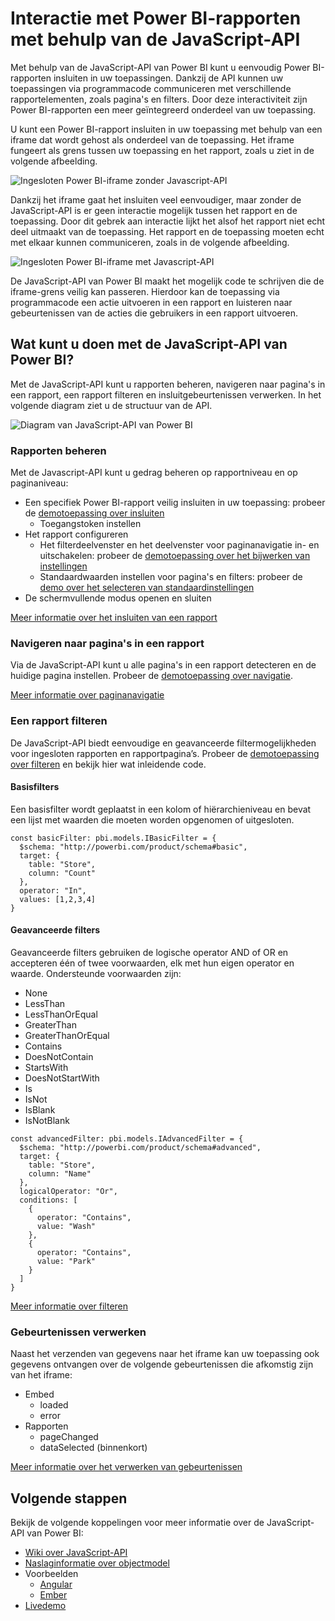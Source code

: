 <properties
   pageTitle="Interactie met rapporten met behulp van de JavaScript-API | Microsoft Azure"
   description="Power BI Embedded, interactie met rapporten met behulp van de JavaScript-API"
   services="power-bi-embedded"
   documentationCenter=""
   authors="mgblythe"
   manager="NA"
   editor=""
   tags=""/>
<tags
   ms.service="power-bi-embedded"
   ms.devlang="NA"
   ms.topic="hero-article"
   ms.tgt_pltfrm="NA"
   ms.workload="powerbi"
   ms.date="08/26/2016"
   ms.author="mblythe"/>


# Interactie met Power BI-rapporten met behulp van de JavaScript-API

Met behulp van de JavaScript-API van Power BI kunt u eenvoudig Power BI-rapporten insluiten in uw toepassingen. Dankzij de API kunnen uw toepassingen via programmacode communiceren met verschillende rapportelementen, zoals pagina's en filters. Door deze interactiviteit zijn Power BI-rapporten een meer geïntegreerd onderdeel van uw toepassing.

U kunt een Power BI-rapport insluiten in uw toepassing met behulp van een iframe dat wordt gehost als onderdeel van de toepassing. Het iframe fungeert als grens tussen uw toepassing en het rapport, zoals u ziet in de volgende afbeelding. 

![Ingesloten Power BI-iframe zonder Javascript-API](media\powerbi-embedded-interact-with-reports\powerbi-embedded-interact-report-1.png)

Dankzij het iframe gaat het insluiten veel eenvoudiger, maar zonder de JavaScript-API is er geen interactie mogelijk tussen het rapport en de toepassing. Door dit gebrek aan interactie lijkt het alsof het rapport niet echt deel uitmaakt van de toepassing. Het rapport en de toepassing moeten echt met elkaar kunnen communiceren, zoals in de volgende afbeelding.

![Ingesloten Power BI-iframe met Javascript-API](media\powerbi-embedded-interact-with-reports\powerbi-embedded-interact-report-2.png)

De JavaScript-API van Power BI maakt het mogelijk code te schrijven die de iframe-grens veilig kan passeren. Hierdoor kan de toepassing via programmacode een actie uitvoeren in een rapport en luisteren naar gebeurtenissen van de acties die gebruikers in een rapport uitvoeren.

## Wat kunt u doen met de JavaScript-API van Power BI?
Met de JavaScript-API kunt u rapporten beheren, navigeren naar pagina's in een rapport, een rapport filteren en insluitgebeurtenissen verwerken. In het volgende diagram ziet u de structuur van de API.

![Diagram van JavaScript-API van Power BI](media\powerbi-embedded-interact-with-reports\powerbi-embedded-interact-report-3.png)


### Rapporten beheren
Met de Javascript-API kunt u gedrag beheren op rapportniveau en op paginaniveau:

- Een specifiek Power BI-rapport veilig insluiten in uw toepassing: probeer de [demotoepassing over insluiten](http://azure-samples.github.io/powerbi-angular-client/#/scenario1)
  - Toegangstoken instellen
- Het rapport configureren
  - Het filterdeelvenster en het deelvenster voor paginanavigatie in- en uitschakelen: probeer de [demotoepassing over het bijwerken van instellingen](http://azure-samples.github.io/powerbi-angular-client/#/scenario6)
  - Standaardwaarden instellen voor pagina's en filters: probeer de [demo over het selecteren van standaardinstellingen](http://azure-samples.github.io/powerbi-angular-client/#/scenario5)
- De schermvullende modus openen en sluiten

[Meer informatie over het insluiten van een rapport](https://github.com/Microsoft/PowerBI-JavaScript/wiki/Embedding-Basics)


### Navigeren naar pagina's in een rapport
Via de JavaScript-API kunt u alle pagina's in een rapport detecteren en de huidige pagina instellen. Probeer de [demotoepassing over navigatie](http://azure-samples.github.io/powerbi-angular-client/#/scenario3).

[Meer informatie over paginanavigatie](https://github.com/Microsoft/PowerBI-JavaScript/wiki/Page-Navigation)

### Een rapport filteren
De JavaScript-API biedt eenvoudige en geavanceerde filtermogelijkheden voor ingesloten rapporten en rapportpagina’s. Probeer de [demotoepassing over filteren](http://azure-samples.github.io/powerbi-angular-client/#/scenario4) en bekijk hier wat inleidende code.  


#### Basisfilters
Een basisfilter wordt geplaatst in een kolom of hiërarchieniveau en bevat een lijst met waarden die moeten worden opgenomen of uitgesloten.

```
const basicFilter: pbi.models.IBasicFilter = {
  $schema: "http://powerbi.com/product/schema#basic",
  target: {
    table: "Store",
    column: "Count"
  },
  operator: "In",
  values: [1,2,3,4]
}
```


#### Geavanceerde filters
Geavanceerde filters gebruiken de logische operator AND of OR en accepteren één of twee voorwaarden, elk met hun eigen operator en waarde. Ondersteunde voorwaarden zijn:

- None
- LessThan
- LessThanOrEqual
- GreaterThan
- GreaterThanOrEqual
- Contains
- DoesNotContain
- StartsWith
- DoesNotStartWith
- Is
- IsNot
- IsBlank
- IsNotBlank

```
const advancedFilter: pbi.models.IAdvancedFilter = {
  $schema: "http://powerbi.com/product/schema#advanced",
  target: {
    table: "Store",
    column: "Name"
  },
  logicalOperator: "Or",
  conditions: [
    {
      operator: "Contains",
      value: "Wash"
    },
    {
      operator: "Contains",
      value: "Park"
    }
  ]
}
```
[Meer informatie over filteren](https://github.com/Microsoft/PowerBI-JavaScript/wiki/Filters)


### Gebeurtenissen verwerken
Naast het verzenden van gegevens naar het iframe kan uw toepassing ook gegevens ontvangen over de volgende gebeurtenissen die afkomstig zijn van het iframe:

- Embed
  - loaded
  - error
- Rapporten
  - pageChanged
  - dataSelected (binnenkort)

[Meer informatie over het verwerken van gebeurtenissen](https://github.com/Microsoft/PowerBI-JavaScript/wiki/Handling-Events)


## Volgende stappen
Bekijk de volgende koppelingen voor meer informatie over de JavaScript-API van Power BI:

- [Wiki over JavaScript-API](https://github.com/Microsoft/PowerBI-JavaScript/wiki)
- [Naslaginformatie over objectmodel](https://microsoft.github.io/powerbi-models/modules/_models_.html)
- Voorbeelden
  - [Angular](http://azure-samples.github.io/powerbi-angular-client)
  - [Ember](https://github.com/Microsoft/powerbi-ember)
- [Livedemo](https://microsoft.github.io/PowerBI-JavaScript/demo/)



<!--HONumber=Sep16_HO3-->


